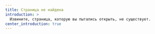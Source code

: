 ```yaml
---
title: Страница не найдена
introduction: >
  Извините, страница, которую вы пытались открыть, не существует.
center_introduction: true
---
```

